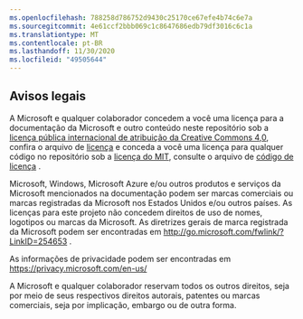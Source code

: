 ```yaml
---
ms.openlocfilehash: 788258d786752d9430c25170ce67efe4b74c6e7a
ms.sourcegitcommit: 4e61ccf2bbb069c1c8647686edb79df3016c6c1a
ms.translationtype: MT
ms.contentlocale: pt-BR
ms.lasthandoff: 11/30/2020
ms.locfileid: "49505644"
---
```

## <a name="legal-notices"></a>Avisos legais
A Microsoft e qualquer colaborador concedem a você uma licença para a documentação da Microsoft e outro conteúdo neste repositório sob a [licença pública internacional de atribuição da Creative Commons 4,0](https://creativecommons.org/licenses/by/4.0/legalcode), confira o arquivo de [licença](LICENSE) e conceda a você uma licença para qualquer código no repositório sob a [licença do MIT](https://opensource.org/licenses/MIT), consulte o arquivo de [código de licença](LICENSE-CODE) .

Microsoft, Windows, Microsoft Azure e/ou outros produtos e serviços da Microsoft mencionados na documentação podem ser marcas comerciais ou marcas registradas da Microsoft nos Estados Unidos e/ou outros países.
As licenças para este projeto não concedem direitos de uso de nomes, logotipos ou marcas da Microsoft.
As diretrizes gerais de marca registrada da Microsoft podem ser encontradas em http://go.microsoft.com/fwlink/?LinkID=254653 .

As informações de privacidade podem ser encontradas em https://privacy.microsoft.com/en-us/

A Microsoft e qualquer colaborador reservam todos os outros direitos, seja por meio de seus respectivos direitos autorais, patentes ou marcas comerciais, seja por implicação, embargo ou de outra forma.